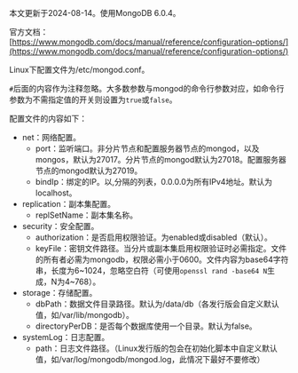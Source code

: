 本文更新于2024-08-14。使用MongoDB 6.0.4。

官方文档：[https://www.mongodb.com/docs/manual/reference/configuration-options/](https://www.mongodb.com/docs/manual/reference/configuration-options/)

Linux下配置文件为/etc/mongod.conf。

`#`后面的内容作为注释忽略。大多数参数与mongod的命令行参数对应，如命令行参数为不需指定值的开关则设置为`true`或`false`。

配置文件的内容如下：

* net：网络配置。
	* port：监听端口。非分片节点和配置服务器节点的mongod，以及mongos，默认为27017。分片节点的mongod默认为27018。配置服务器节点的mongod默认为27019。
	* bindIp：绑定的IP。以,分隔的列表，0.0.0.0为所有IPv4地址。默认为localhost。
* replication：副本集配置。
	* replSetName：副本集名称。
* security：安全配置。
	* authorization：是否启用权限验证。为enabled或disabled（默认）。
	* keyFile：密钥文件路径。当分片或副本集启用权限验证时必需指定。文件的所有者必需为mongodb，权限必需小于0600。文件内容为base64字符串，长度为6~1024，忽略空白符（可使用`openssl rand -base64 N`生成，N为4~768）。
* storage：存储配置。
	* dbPath：数据文件目录路径。默认为/data/db（各发行版会自定义默认值，如/var/lib/mongodb）。
	* directoryPerDB：是否每个数据库使用一个目录。默认为false。
* systemLog：日志配置。
	* path：日志文件路径。（Linux发行版的包会在初始化脚本中自定义默认值，如/var/log/mongodb/mongod.log，此情况下最好不要修改）
